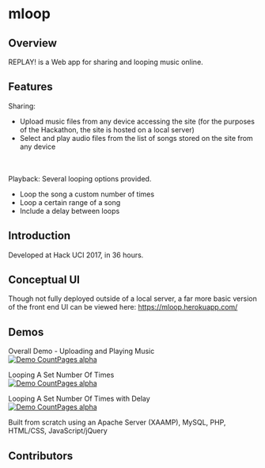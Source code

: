 # mloop
## Overview
REPLAY! is a Web app for sharing and looping music online. 

## Features
Sharing:
<ul>
<li> Upload music files from any device accessing the site (for the purposes of the Hackathon, the site is hosted on a local server) </li>
<li> Select and play audio files from the list of songs stored on the site from any device </li>
</ul>
<br>
<br>
Playback:
Several looping options provided.
<ul>
<li> Loop the song a custom number of times </li>
<li>  Loop a certain range of a song </li>
<li>  Include a delay between loops  </li>
</ul>

## Introduction

Developed at Hack UCI 2017, in 36 hours.


## Conceptual UI
Though not fully deployed outside of a local server, a far more basic version of the front end UI can be viewed here: https://mloop.herokuapp.com/


## Demos
Overall Demo - Uploading and Playing Music <br>
[![Demo CountPages alpha](https://j.gifs.com/Y6ZZyO.gif)](https://youtu.be/fMZb3RRcbJ4)

Looping A Set Number Of Times <br>
[![Demo CountPages alpha](https://j.gifs.com/DRxxW6.gif)](https://youtu.be/QBSQhSNAivI)


Looping A Set Number Of Times with Delay <br>
[![Demo CountPages alpha](https://j.gifs.com/1jMM3Z.gif)](
https://youtu.be/-qYLy7YW8Io
)

Built from scratch using an Apache Server (XAAMP), MySQL, PHP, HTML/CSS, JavaScript/jQuery

## Contributors
